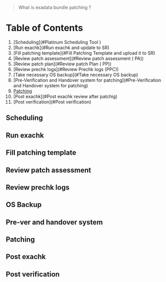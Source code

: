 > What is exadata bundle patching ? 

# Table of Contents

1. [Scheduling](#Platinum Scheduling Tool )
2. [Run exachk](#Run exachk and update to SR)
3. [Fill patching template](#Fill Patching Template   and upload it to SR)
4. [Review patch assessment](#Review patch assessment ( PA))
5. [Review patch plan](#Review patch Plan ( PP))
6. [Review prechk logs](#Review Prechk logs (PPC))
7. [Take necessary OS backup](#Take necessary OS backup)
8. [Pre-Verification and Handover system for patching](#Pre-Verification and Handover system for patching)
9. [Patching](#Patching) 
10. [Post exachk](#Post exachk review after patchig)
11. [Post verification](#Post verification)


## Scheduling

## Run exachk

## Fill patching template

## Review patch assessment

## Review prechk logs

## OS Backup 

## Pre-ver and handover system

## Patching 

## Post exachk

## Post verification

